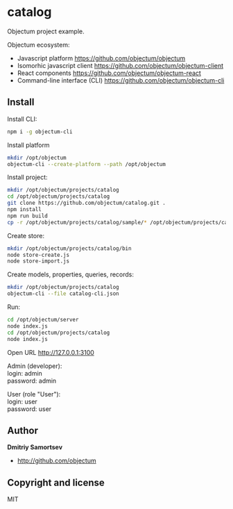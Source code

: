 # catalog
Objectum project example.

Objectum ecosystem:
* Javascript platform https://github.com/objectum/objectum  
* Isomorhic javascript client https://github.com/objectum/objectum-client  
* React components https://github.com/objectum/objectum-react  
* Command-line interface (CLI) https://github.com/objectum/objectum-cli  

## Install

Install CLI:
```bash
npm i -g objectum-cli
```

Install platform
```bash
mkdir /opt/objectum
objectum-cli --create-platform --path /opt/objectum
```

Install project:
```bash
mkdir /opt/objectum/projects/catalog
cd /opt/objectum/projects/catalog
git clone https://github.com/objectum/catalog.git .
npm install
npm run build
cp -r /opt/objectum/projects/catalog/sample/* /opt/objectum/projects/catalog
```

Create store:
```bash
mkdir /opt/objectum/projects/catalog/bin
node store-create.js
node store-import.js
```
Create models, properties, queries, records:
```bash
mkdir /opt/objectum/projects/catalog
objectum-cli --file catalog-cli.json
```
Run:
```bash
cd /opt/objectum/server
node index.js
cd /opt/objectum/projects/catalog
node index.js
```
Open URL http://127.0.0.1:3100

Admin (developer):  
login: admin  
password: admin

User (role "User"):  
login: user  
password: user

## Author

**Dmitriy Samortsev**

+ http://github.com/objectum


## Copyright and license

MIT
